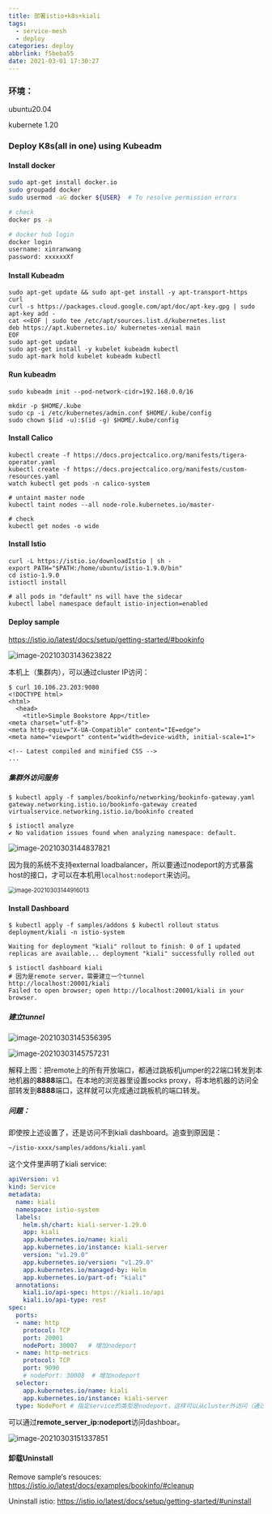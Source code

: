 ```yaml
---
title: 部署istio+k8s+kiali
tags:
  - service-mesh
  - deploy
categories: deploy
abbrlink: f5beba55
date: 2021-03-01 17:30:27
---
```




### 环境：

ubuntu20.04

kubernete 1.20



### Deploy K8s(all in one) using Kubeadm

#### Install docker 

```bash
sudo apt-get install docker.io
sudo groupadd docker
sudo usermod -aG docker ${USER}  # To resolve permission errors

# check 
docker ps -a

# docker hub login
docker login
username: xinranwang
password: xxxxxxXf
```

#### Install Kubeadm

```shell
sudo apt-get update && sudo apt-get install -y apt-transport-https curl
curl -s https://packages.cloud.google.com/apt/doc/apt-key.gpg | sudo apt-key add -
cat <<EOF | sudo tee /etc/apt/sources.list.d/kubernetes.list
deb https://apt.kubernetes.io/ kubernetes-xenial main
EOF
sudo apt-get update
sudo apt-get install -y kubelet kubeadm kubectl
sudo apt-mark hold kubelet kubeadm kubectl
```

#### Run kubeadm

```shell
sudo kubeadm init --pod-network-cidr=192.168.0.0/16

mkdir -p $HOME/.kube
sudo cp -i /etc/kubernetes/admin.conf $HOME/.kube/config
sudo chown $(id -u):$(id -g) $HOME/.kube/config
```
#### Install Calico

```shell
kubectl create -f https://docs.projectcalico.org/manifests/tigera-operator.yaml
kubectl create -f https://docs.projectcalico.org/manifests/custom-resources.yaml
watch kubectl get pods -n calico-system

# untaint master node
kubectl taint nodes --all node-role.kubernetes.io/master-

# check
kubectl get nodes -o wide
```

#### Install Istio

```shell
curl -L https://istio.io/downloadIstio | sh -
export PATH="$PATH:/home/ubuntu/istio-1.9.0/bin"
cd istio-1.9.0
istioctl install 

# all pods in "default" ns will have the sidecar
kubectl label namespace default istio-injection=enabled
```

#### Deploy sample

https://istio.io/latest/docs/setup/getting-started/#bookinfo

![image-20210303143623822](istio-deploy/image-20210303143623822.png)

本机上（集群内），可以通过cluster IP访问：

```shell
$ curl 10.106.23.203:9080
<!DOCTYPE html>
<html>
  <head>
    <title>Simple Bookstore App</title>
<meta charset="utf-8">
<meta http-equiv="X-UA-Compatible" content="IE=edge">
<meta name="viewport" content="width=device-width, initial-scale=1">

<!-- Latest compiled and minified CSS -->
...
```



##### 集群外访问服务

```shell
$ kubectl apply -f samples/bookinfo/networking/bookinfo-gateway.yaml
gateway.networking.istio.io/bookinfo-gateway created
virtualservice.networking.istio.io/bookinfo created

$ istioctl analyze
✔ No validation issues found when analyzing namespace: default.
```

![image-20210303144837821](istio-deploy/image-20210303144837821.png)

因为我的系统不支持external loadbalancer，所以要通过nodeport的方式暴露host的接口，才可以在本机用`localhost:nodeport`来访问。

<img src="istio-deploy/image-20210303144916013.png" alt="image-20210303144916013" style="zoom:80%;" />

#### Install Dashboard

```shell
$ kubectl apply -f samples/addons $ kubectl rollout status deployment/kiali -n istio-system

Waiting for deployment "kiali" rollout to finish: 0 of 1 updated replicas are available... deployment "kiali" successfully rolled out
```

 ```shell
$ istioctl dashboard kiali
# 因为是remote server，需要建立一个tunnel
http://localhost:20001/kiali
Failed to open browser; open http://localhost:20001/kiali in your browser.

 ```

##### 建立tunnel

![image-20210303145356395](istio-deploy/image-20210303145356395.png)

![image-20210303145757231](istio-deploy/image-20210303145757231.png)

解释上图：把remote上的所有开放端口，都通过跳板机jumper的22端口转发到本地机器的**8888**端口。在本地的浏览器里设置socks proxy，将本地机器的访问全部转发到**8888**端口，这样就可以完成通过跳板机的端口转发。

##### 问题：

即使按上述设置了，还是访问不到kiali dashboard。追查到原因是：

`~/istio-xxxx/samples/addons/kiali.yaml`

这个文件里声明了kiali service:

```yaml
apiVersion: v1
kind: Service
metadata:
  name: kiali
  namespace: istio-system
  labels:
    helm.sh/chart: kiali-server-1.29.0
    app: kiali
    app.kubernetes.io/name: kiali
    app.kubernetes.io/instance: kiali-server
    version: "v1.29.0"
    app.kubernetes.io/version: "v1.29.0"
    app.kubernetes.io/managed-by: Helm
    app.kubernetes.io/part-of: "kiali"
  annotations:
    kiali.io/api-spec: https://kiali.io/api
    kiali.io/api-type: rest
spec:
  ports:
  - name: http
    protocol: TCP
    port: 20001
    nodePort: 30007   # 增加nodeport
  - name: http-metrics
    protocol: TCP
    port: 9090
    # nodePort: 30008  # 增加nodeport
  selector:
    app.kubernetes.io/name: kiali
    app.kubernetes.io/instance: kiali-server
  type: NodePort # 指定service的类型是nodeport，这样可以从cluster外访问（通过hostip/locahost）
```



可以通过**remote_server_ip:nodeport**访问dashboar。

![image-20210303151337851](istio-deploy/image-20210303151337851.png)



#### 卸载Uninstall

Remove sample‘s resouces: https://istio.io/latest/docs/examples/bookinfo/#cleanup

Uninstall istio: https://istio.io/latest/docs/setup/getting-started/#uninstall